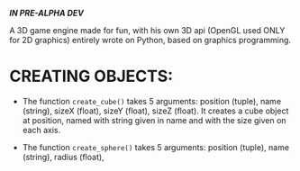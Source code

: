  ***IN PRE-ALPHA DEV***<br>

A 3D game engine made for fun, with his own 3D api (OpenGL used ONLY for 2D graphics) entirely wrote on Python, based on graphics programming.

# CREATING OBJECTS:
 - The function ```create_cube()``` takes 5 arguments: position (tuple), name (string), sizeX (float), sizeY (float), sizeZ (float). It creates a cube object at position, named with string given in name and with the size given on each axis.

 - The function ```create_sphere()``` takes 5 arguments: position (tuple), name (string), radius (float), 
